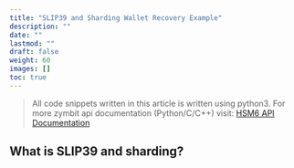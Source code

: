 ```yaml
---
title: "SLIP39 and Sharding Wallet Recovery Example"
description: ""
date: ""
lastmod: ""
draft: false
weight: 60
images: []
toc: true
---
```


>All code snippets written in this article is written using python3.
For more zymbit api documentation (Python/C/C++) visit: [HSM6 API Documentation](https://docs.zymbit.com/api/)

## **What is SLIP39 and sharding?**

